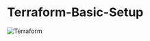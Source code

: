 # Terraform-Basic-Setup
![Terraform](https://img.shields.io/badge/terraform-%235835CC.svg?style=for-the-badge&logo=terraform&logoColor=white)
